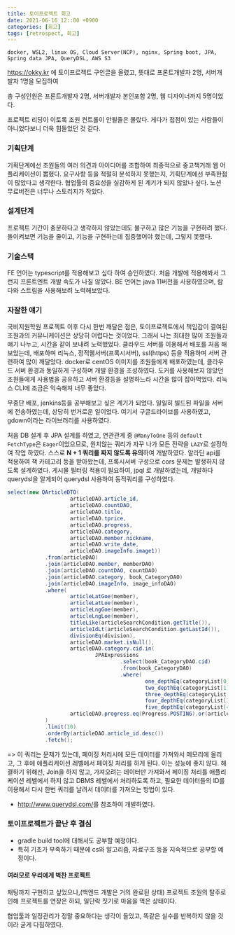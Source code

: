 ```yaml
---
title: 토이프로젝트 회고
date: 2021-06-16 12::00 +0900
categories: [회고]
tags: [retrospect, 회고]    
---
```


```
docker, WSL2, linux OS, Cloud Server(NCP), nginx, Spring boot, JPA,
Spring data JPA, QueryDSL, AWS S3
```
https://okky.kr 에 토이프로젝트 구인글을 올렸고, 뜻대로 프론트개발자 2명, 서버개발자 1명을 모집하여

총 구성인원은 프론트개발자 2명, 서버개발자 본인포함 2명, 웹 디자이너까지 5명이었다.

프로젝트 리딩이 이토록 조원 컨트롤이 안될줄은 몰랐다.
게다가 접점이 있는 사람들이 아니었다보니 더욱 힘들었던 것 같다.

### 기획단계

기획단계에선 조원들의 여러 의견과 아이디어를 조합하여 최종적으로 중고책거래 웹 어플리케이션이 뽑혔다.
요구사항 등을 적절히 분석하지 못했는지, 기획단계에선 부족한점이 많았다고 생각한다.
협업툴의 중요성을 실감하게 된 계기가 되지 않았나 싶다. 노션 무료버전은 너무나 스토리지가 작았다.

### 설계단계
프로젝트 기간이 충분하다고 생각하지 않았는데도 불구하고 많은 기능을 구현하려 했다.
돌이켜보면 기능을 줄이고, 기능을 구현하는데 집중했어야 했는데, 그렇지 못했다.

### 기술스택
FE 언어는 typescript를 적용해보고 싶다 하여 승인하였다.
처음 개발에 적용해봐서 그런지 프론트엔트 개발 속도가 나질 않았다.
BE 언어는 java 11버전을 사용하였으며, 람다와 스트림을 사용해보려 노력해보았다.

### 자잘한 얘기
국비지원학원 프로젝트 이후 다시 한번 깨달은 점은, 토이프로젝트에서 책임감이 결여된 조원과의 커뮤니케이션은 상당히 어렵다는 것이었다.
그래서 나는 최대한 많이 조원들과 얘기 나누고, 시간을 같이 보내려 노력했었다.
클라우드 서버를 이용해서 배포를 처음 해보았는데, 배포하며 리눅스, 정적웹서버(프록시서버), ssl(https) 등을 적용하며 서버 관련하여 많이 깨달았다.
docker로 centOS 이미지를 조원들에게 배포하였는데, 클라우드 서버 환경과 동일하게 구성하며 개발 환경을 조성하였다.
도커를 사용해보지 않았던 조원들에게 사용법을 공유하고 서버 환경등을 설명하느라 시간을 많이 잡아먹었다.
리눅스 CLI에 조금은 익숙해져 너무 좋았다.

무중단 배포, jenkins등을 공부해보고 싶은 계기가 되었다.
일일히 빌드된 파일을 서버에 전송하였는데, 상당히 번거로운 일이었다.
여기서 구글드라이브를 사용하였고, gdown이라는 라이브러리를 사용하였다.

처음 DB 설계 후 JPA 설계를 하였고, 연관관계 중 `@ManyToOne` 등의 `default FetchType`은 `Eager`이었으므로, 원치않는 쿼리가 자꾸 나가 모든 전략을 `LAZY`로 설정하여 작업 하였다.
스스로 **N + 1 쿼리를 짜지 않도록 유의**하여 개발하였다.
알라딘 api를 적용하여 책 카테고리 등을 받아왔는데, 프록시서버 구성으로 cors 문제는 발생하지 않도록 설계하였다.
게시물 필터링 적용이 필요하여, jpql 로 개발하였는데, 개발하다 querydsl을 알게되어 querydsl 사용하여 동적쿼리를 구성하였다.

```java
select(new QArticleDTO(
                    articleDAO.article_id,
                    articleDAO.countDAO,
                    articleDAO.title,
                    articleDAO.tprice,
                    articleDAO.progress,
                    articleDAO.category,
                    articleDAO.member.nickname,
                    articleDAO.write_date,
                    articleDAO.imageInfo.image1))
            .from(articleDAO)
            .join(articleDAO.member, memberDAO)
            .join(articleDAO.countDAO, countDAO)
            .join(articleDAO.category, book_CategoryDAO)
            .join(articleDAO.imageInfo, image_infoDAO)
            .where(
                    articleLatGoe(member),
                    articleLatLoe(member),
                    articleLngGoe(member),
                    articleLngLoe(member),
                    titleLike(articleSearchCondition.getTitle()),
                    articleIdLt(articleSearchCondition.getLastId()),
                    divisionEq(division),
                    articleDAO.market.isNull(),
                    articleDAO.category.cid.in(
                            JPAExpressions
                                    .select(book_CategoryDAO.cid)
                                    .from(book_CategoryDAO)
                                    .where(
                                            one_depthEq(categoryList[0]),
                                            two_depthEq(categoryList[1]),
                                            three_depthEq(categoryList[2]),
                                            four_depthEq(categoryList[3]),
                                            five_depthEq(categoryList[4]))),
                    articleDAO.progress.eq(Progress.POSTING).or(articleDAO.progress.eq(Progress.TRADING))
            )
            .limit(10)
            .orderBy(articleDAO.article_id.desc())
            .fetch(); 
```
=> 이 쿼리는 문제가 있는데, 페이징 처리시에 모든 데이터를 가져와서 메모리에 올리고, 그 후에 애플리케이션 레벨에서 페이징 처리를 하게 된다. 이는 성능에 좋지 않다.
해결하기 위해선, Join을 하지 않고, 가져오려는 데이터만 가져와서 페이징 처리를 애플리케이션 레벨에서 하지 않고 DBMS 레벨에서 처리하도록 하고, 필요한 데이터들의 ID를 이용해서 다시 한번 쿼리를 날려서 데이터를 가져오는 방법이 있다.

- <http://www.querydsl.com/>를 참조하여 개발하였다.

### 토이프로젝트가 끝난 후 결심

- gradle build tool에 대해서도 공부할 예정이다.
- 특히 기초가 부족하기 때문에 cs와 알고리즘, 자료구조 등을 지속적으로 공부할 예정이다.


#### 여러모로 우리에게 벅찬 프로젝트

채팅까지 구현하고 싶었으나,(백엔드 개발은 거의 완료된 상태) 프로젝트 조원의 탈주로 인해 프로젝트를 연장은 하되, 일단락 짓기로 마음을 먹은 상태이다.

협업툴과 일정관리가 정말 중요하다는 생각이 들었고, 똑같은 실수를 반복하지 않을 것이라 굳게 다짐하였다.
